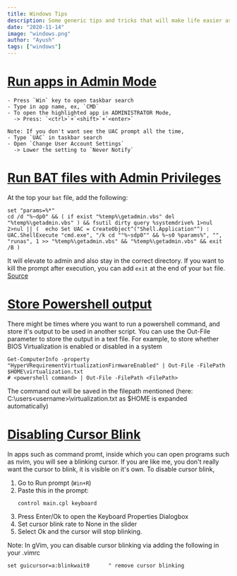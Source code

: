 ```yaml
---
title: Windows Tips
description: Some generic tips and tricks that will make life easier as a Windows User
date: "2020-11-14"
image: "windows.png"
author: "Ayush"
tags: ["windows"]
---
```


# [Run apps in Admin Mode](https://superuser.com/questions/453409/how-can-i-always-run-the-command-prompt-as-administrator)

```
- Press `Win` key to open taskbar search
- Type in app name, ex, `CMD`
- To open the highlighted app in ADMINISTRATOR Mode,
  -> Press: `<ctrl>`+`<shift>`+`<enter>`

Note: If you don't want see the UAC prompt all the time,
- Type `UAC` in taskbar search
- Open `Change User Account Settings`
  -> Lower the setting to `Never Notify`
```

# [Run BAT files with Admin Privileges](https://stackoverflow.com/a/52517718/7048915)

At the top your `bat` file, add the following:

```
set "params=%*"
cd /d "%~dp0" && ( if exist "%temp%\getadmin.vbs" del "%temp%\getadmin.vbs" ) && fsutil dirty query %systemdrive% 1>nul 2>nul || (  echo Set UAC = CreateObject^("Shell.Application"^) : UAC.ShellExecute "cmd.exe", "/k cd ""%~sdp0"" && %~s0 %params%", "", "runas", 1 >> "%temp%\getadmin.vbs" && "%temp%\getadmin.vbs" && exit /B )
```

It will elevate to admin and also stay in the correct directory.
If you want to kill the prompt after execution, you can add `exit` at the end of your `bat` file. [Source](https://stackoverflow.com/questions/6811372/how-to-code-a-bat-file-to-always-run-as-admin-mode/52517718#comment105688977_52517718)

# [Store Powershell output](https://www.windowscentral.com/how-save-command-output-file-using-command-prompt-or-powershell)

There might be times where you want to run a powershell command, and store it's output to be used in another script.
You can use the Out-File parameter to store the output in a text file.
For example, to store whether BIOS Virtualization is enabled or disabled in a system

```
Get-ComputerInfo -property "HyperVRequirementVirtualizationFirmwareEnabled" | Out-File -FilePath $HOME\virtualization.txt
# <powershell command> | Out-File -FilePath <FilePath>
```

The command out will be saved in the filepath mentioned (here: C:\users\<username>\virtualization.txt as \$HOME is expanded automatically)

# [Disabling Cursor Blink](https://stackoverflow.com/a/59807009)

In apps such as command promt, inside which you can open programs such as nvim, you will see a blinking cursor.
If you are like me, you don't really want the cursor to blink, it is visible on it's own.
To disable cursor blink,

1. Go to Run prompt (`Win+R`)
2. Paste this in the prompt:
   ```
   control main.cpl keyboard
   ```
3. Press Enter/Ok to open the Keyboard Properties Dialogbox
4. Set cursor blink rate to None in the slider
5. Select Ok and the cursor will stop blinking.

Note: In gVim, you can disable cursor blinking via adding the following in your .vimrc

```
set guicursor=a:blinkwait0      " remove cursor blinking
```
